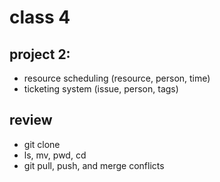 # class 4

## project 2:

* resource scheduling (resource, person, time)
* ticketing system (issue, person, tags)

## review

* git clone
* ls, mv, pwd, cd
* git pull, push, and merge conflicts
